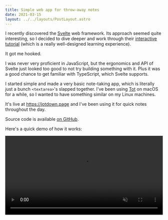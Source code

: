 ```yaml
---
title: Simple web app for throw-away notes
date: 2021-03-15
layout: ../../layouts/PostLayout.astro
---
```


I recently discovered the [Svelte](https://svelte.dev/) web framework. Its
approach seemed quite interesting, so I decided to dive deeper and work through
their [interactive tutorial](https://svelte.dev/tutorial) (which is a really
well-designed learning experience).

It got me hooked.

I was never very proficient in JavaScript, but the ergonomics and API of Svelte
just looked too good to not try building something with it. Plus it was a good
chance to get familiar with TypeScript, which Svelte supports.

I started simple and made a very basic note-taking app, which is literally just
a bunch `<textarea>`'s slapped together. I've been using
[Tot](https://tot.rocks/) on macOS for a while, so I wanted to have something
similar on my Linux machines.

It's live at <https://jotdown.page> and I've been using it for quick notes
throughout the day.

Source code is available [on GitHub](https://github.com/kkga/jotdown).

Here's a quick demo of how it works:

<video controls autoplay loop muted width="100%">
  <source src='/img/dlog/jotdown.mp4' />
</video>
